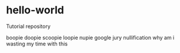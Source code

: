# hello-world
Tutorial repository

boopie doopie scoopie loopie nupie
google jury nullification
why am i wasting my time with this
